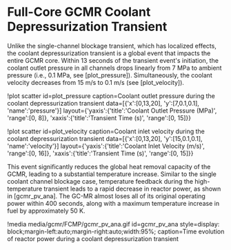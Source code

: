 # Full-Core GCMR Coolant Depressurization Transient

Unlike the single-channel blockage transient, which has localized effects, the coolant depressurization transient is a global event that impacts the entire GCMR core. Within 13 seconds of the transient event's initiation, the coolant outlet pressure in all channels drops linearly from 7 MPa to ambient pressure (i.e., 0.1 MPa, see [plot_pressure]). Simultaneously, the coolant velocity decreases from 15 m/s to 0.1 m/s (see [plot_velocity]).

!plot scatter id=plot_pressure caption=Coolant outlet pressure during the coolant depressurization transient
              data=[{'x':[0,13,20], 'y':[7,0.1,0.1], 'name':'pressure'}]
              layout={'yaxis':{'title':'Coolant Outlet Pressure (MPa)', 'range':[0, 8]},
                      'xaxis':{'title':'Transient Time (s)', 'range':[0, 15]}}

!plot scatter id=plot_velocity caption=Coolant inlet velocity during the coolant depressurization transient
              data=[{'x':[0,13,20], 'y':[15,0.1,0.1], 'name':'velocity'}]
              layout={'yaxis':{'title':'Coolant Inlet Velocity (m/s)', 'range':[0, 16]},
                      'xaxis':{'title':'Transient Time (s)', 'range':[0, 15]}}

This event significantly reduces the global heat removal capacity of the GCMR, leading to a substantial temperature increase. Similar to the single coolant channel blockage case, temperature feedback during the high-temperature transient leads to a rapid decrease in reactor power, as shown in [gcmr_pv_ana]. The GC-MR almost loses all of its original operating power within 400 seconds, along with a maximum temperature increase in fuel by approximately 50 K.

!media media/gcmr/FCMP/gcmr_pv_ana.gif
      id=gcmr_pv_ana
      style=display: block;margin-left:auto;margin-right:auto;width:95%;
      caption=Time evolution of reactor power during a coolant depressurization transient